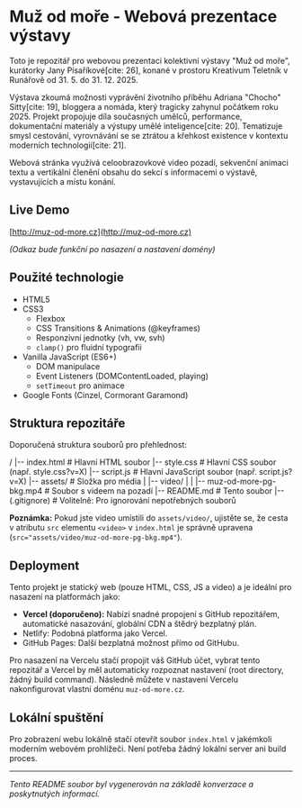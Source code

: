 # Muž od moře - Webová prezentace výstavy

Toto je repozitář pro webovou prezentaci kolektivní výstavy "Muž od moře", kurátorky Jany Písaříkové[cite: 26], konané v prostoru Kreativum Teletník v Runářově od 31. 5. do 31. 12. 2025.

Výstava zkoumá možnosti vyprávění životního příběhu Adriana "Chocho" Sitty[cite: 19], bloggera a nomáda, který tragicky zahynul počátkem roku 2025. Projekt propojuje díla současných umělců, performance, dokumentační materiály a výstupy umělé inteligence[cite: 20]. Tematizuje smysl cestování, vyrovnávání se se ztrátou a křehkost existence v kontextu moderních technologií[cite: 21].

Webová stránka využívá celoobrazovkové video pozadí, sekvenční animaci textu a vertikální členění obsahu do sekcí s informacemi o výstavě, vystavujících a místu konání.

## Live Demo

[http://muz-od-more.cz](http://muz-od-more.cz)

_(Odkaz bude funkční po nasazení a nastavení domény)_

## Použité technologie

* HTML5
* CSS3
    * Flexbox
    * CSS Transitions & Animations (@keyframes)
    * Responzivní jednotky (vh, vw, svh)
    * `clamp()` pro fluidní typografii
* Vanilla JavaScript (ES6+)
    * DOM manipulace
    * Event Listeners (DOMContentLoaded, playing)
    * `setTimeout` pro animace
* Google Fonts (Cinzel, Cormorant Garamond)

## Struktura repozitáře

Doporučená struktura souborů pro přehlednost:

/
|-- index.html             # Hlavní HTML soubor
|-- style.css              # Hlavní CSS soubor (např. style.css?v=X)
|-- script.js              # Hlavní JavaScript soubor (např. script.js?v=X)
|-- assets/                # Složka pro média
|   |-- video/
|   |   |-- muz-od-more-pg-bkg.mp4  # Soubor s videem na pozadí
|-- README.md              # Tento soubor
|-- (.gitignore)           # Volitelně: Pro ignorování nepotřebných souborů


**Poznámka:** Pokud jste video umístili do `assets/video/`, ujistěte se, že cesta v atributu `src` elementu `<video>` v `index.html` je správně upravena (`src="assets/video/muz-od-more-pg-bkg.mp4"`).

## Deployment

Tento projekt je statický web (pouze HTML, CSS, JS a video) a je ideální pro nasazení na platformách jako:

* **Vercel (doporučeno):** Nabízí snadné propojení s GitHub repozitářem, automatické nasazování, globální CDN a štědrý bezplatný plán.
* Netlify: Podobná platforma jako Vercel.
* GitHub Pages: Další bezplatná možnost přímo od GitHubu.

Pro nasazení na Vercelu stačí propojit váš GitHub účet, vybrat tento repozitář a Vercel by měl automaticky rozpoznat nastavení (root directory, žádný build command). Následně můžete v nastavení Vercelu nakonfigurovat vlastní doménu `muz-od-more.cz`.

## Lokální spuštění

Pro zobrazení webu lokálně stačí otevřít soubor `index.html` v jakémkoli moderním webovém prohlížeči. Není potřeba žádný lokální server ani build proces.

---

*Tento README soubor byl vygenerován na základě konverzace a poskytnutých informací.*
